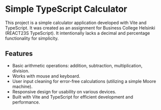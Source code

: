 # Simple TypeScript Calculator

This project is a simple calculator application developed with Vite and TypeScript. It was created as an assignment for Business College Helsinki (REACT23S TypeScript). It intentionally lacks a decimal and percentage functionality for simplicity.

## Features

- Basic arithmetic operations: addition, subtraction, multiplication, division.
- Works with mouse and keyboard.
- User input cleaning for error-free calculations (utilizing a simple Moore machine).
- Responsive design for usability on various devices.
- Built with Vite and TypeScript for efficient development and performance.
